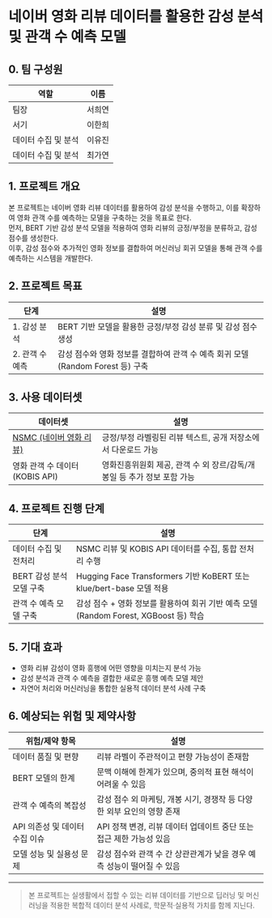 
# 네이버 영화 리뷰 데이터를 활용한 감성 분석 및 관객 수 예측 모델


## 0. 팀 구성원

| 역할               | 이름   |
|------------------|--------|
| 팀장               | 서희연 |
| 서기               | 이한희 |
| 데이터 수집 및 분석 | 이유진 |
| 데이터 수집 및 분석 | 최가연 |


## 1. 프로젝트 개요

본 프로젝트는 네이버 영화 리뷰 데이터를 활용하여 감성 분석을 수행하고, 이를 확장하여 영화 관객 수를 예측하는 모델을 구축하는 것을 목표로 한다.  
먼저, BERT 기반 감성 분석 모델을 적용하여 영화 리뷰의 긍정/부정을 분류하고, 감성 점수를 생성한다.  
이후, 감성 점수와 추가적인 영화 정보를 결합하여 머신러닝 회귀 모델을 통해 관객 수를 예측하는 시스템을 개발한다.


## 2. 프로젝트 목표

| 단계              | 설명                                                                 |
|------------------|----------------------------------------------------------------------|
| 1. 감성 분석       | BERT 기반 모델을 활용한 긍정/부정 감성 분류 및 감성 점수 생성                  |
| 2. 관객 수 예측    | 감성 점수와 영화 정보를 결합하여 관객 수 예측 회귀 모델(Random Forest 등) 구축 |


## 3. 사용 데이터셋

| 데이터셋                       | 설명                                                                 |
|-------------------------------|----------------------------------------------------------------------|
| [NSMC (네이버 영화 리뷰)](https://github.com/e9t/nsmc)        | 긍정/부정 라벨링된 리뷰 텍스트, 공개 저장소에서 다운로드 가능                     |
| 영화 관객 수 데이터 (KOBIS API) | 영화진흥위원회 제공, 관객 수 외 장르/감독/개봉일 등 추가 정보 포함 가능           |


## 4. 프로젝트 진행 단계

| 단계                     | 설명                                                                 |
|--------------------------|----------------------------------------------------------------------|
| 데이터 수집 및 전처리        | NSMC 리뷰 및 KOBIS API 데이터를 수집, 통합 전처리 수행                         |
| BERT 감성 분석 모델 구축    | Hugging Face Transformers 기반 KoBERT 또는 klue/bert-base 모델 적용         |
| 관객 수 예측 모델 구축      | 감성 점수 + 영화 정보를 활용하여 회귀 기반 예측 모델(Random Forest, XGBoost 등) 학습 |


## 5. 기대 효과

- 영화 리뷰 감성이 영화 흥행에 어떤 영향을 미치는지 분석 가능
- 감성 분석과 관객 수 예측을 결합한 새로운 흥행 예측 모델 제안
- 자연어 처리와 머신러닝을 통합한 실용적 데이터 분석 사례 구축


## 6. 예상되는 위험 및 제약사항

| 위험/제약 항목               | 설명                                                        |
|----------------------------|-------------------------------------------------------------|
| 데이터 품질 및 편향           | 리뷰 라벨이 주관적이고 편향 가능성이 존재함                              |
| BERT 모델의 한계            | 문맥 이해에 한계가 있으며, 중의적 표현 해석이 어려울 수 있음                    |
| 관객 수 예측의 복잡성         | 감성 점수 외 마케팅, 개봉 시기, 경쟁작 등 다양한 외부 요인의 영향 존재         |
| API 의존성 및 데이터 수집 이슈 | API 정책 변경, 리뷰 데이터 업데이트 중단 또는 접근 제한 가능성 있음              |
| 모델 성능 및 실용성 문제       | 감성 점수와 관객 수 간 상관관계가 낮을 경우 예측 성능이 떨어질 수 있음          |

---
> 본 프로젝트는 실생활에서 접할 수 있는 리뷰 데이터를 기반으로 딥러닝 및 머신러닝을 적용한 복합적 데이터 분석 사례로, 학문적·실용적 가치를 함께 지닌다.
